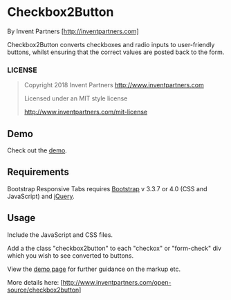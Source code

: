# Checkbox2Button
By Invent Partners [http://inventpartners.com]

Checkbox2Button converts checkboxes and radio inputs to user-friendly buttons, whilst ensuring that the correct values are posted back to the form.

### LICENSE

> Copyright 2018 Invent Partners
> http://www.inventpartners.com
>
> Licensed under an MIT style license
>
> http://www.inventpartners.com/mit-license

## Demo
Check out the [demo](https://inventpartners.github.io/Checkbox2Button/).

## Requirements
Bootstrap Responsive Tabs requires [Bootstrap](http://getbootstrap.com/) v 3.3.7 or 4.0 (CSS and JavaScript) and [jQuery](https://jquery.com/).

## Usage
Include the JavaScript and CSS files.

Add a the class "checkbox2button" to each "checkox" or "form-check" div which you wish to see converted to buttons.

View the [demo page](https://inventpartners.github.io/Checkbox2Button/) for further guidance on the markup etc.

More details here: [http://www.inventpartners.com/open-source/checkbox2button]


